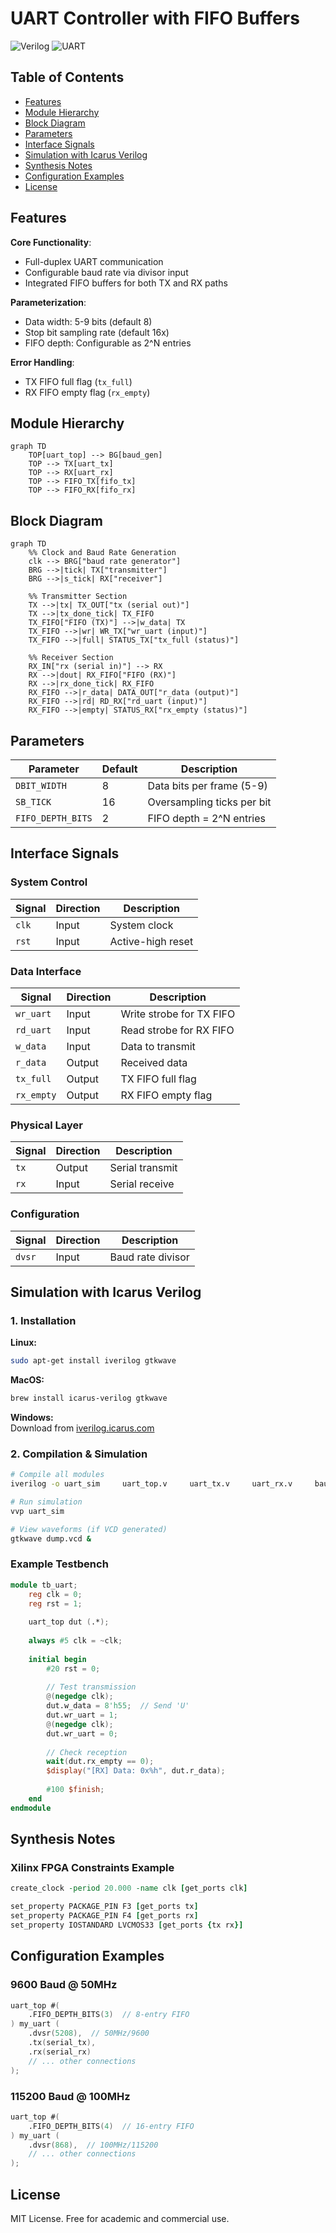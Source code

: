 # UART Controller with FIFO Buffers

![Verilog](https://img.shields.io/badge/Verilog-FF0000?style=for-the-badge&logo=verilog&logoColor=white)
![UART](https://img.shields.io/badge/UART-00979D?style=for-the-badge&logo=serial-port&logoColor=white)

## Table of Contents
- [Features](#features)
- [Module Hierarchy](#module-hierarchy)
- [Block Diagram](#Block-diagram)
- [Parameters](#parameters)
- [Interface Signals](#interface-signals)
- [Simulation with Icarus Verilog](#simulation-with-icarus-verilog)
- [Synthesis Notes](#synthesis-notes)
- [Configuration Examples](#configuration-examples)
- [License](#license)

## Features

**Core Functionality**:
- Full-duplex UART communication
- Configurable baud rate via divisor input
- Integrated FIFO buffers for both TX and RX paths

**Parameterization**:
- Data width: 5-9 bits (default 8)
- Stop bit sampling rate (default 16x)
- FIFO depth: Configurable as 2^N entries

**Error Handling**:
- TX FIFO full flag (`tx_full`)
- RX FIFO empty flag (`rx_empty`)

## Module Hierarchy

```mermaid
graph TD
    TOP[uart_top] --> BG[baud_gen]
    TOP --> TX[uart_tx]
    TOP --> RX[uart_rx]
    TOP --> FIFO_TX[fifo_tx]
    TOP --> FIFO_RX[fifo_rx]
```

## Block Diagram

```mermaid
graph TD
    %% Clock and Baud Rate Generation
    clk --> BRG["baud rate generator"]
    BRG -->|tick| TX["transmitter"]
    BRG -->|s_tick| RX["receiver"]

    %% Transmitter Section
    TX -->|tx| TX_OUT["tx (serial out)"]
    TX -->|tx_done_tick| TX_FIFO
    TX_FIFO["FIFO (TX)"] -->|w_data| TX
    TX_FIFO -->|wr| WR_TX["wr_uart (input)"]
    TX_FIFO -->|full| STATUS_TX["tx_full (status)"]

    %% Receiver Section
    RX_IN["rx (serial in)"] --> RX
    RX -->|dout| RX_FIFO["FIFO (RX)"]
    RX -->|rx_done_tick| RX_FIFO
    RX_FIFO -->|r_data| DATA_OUT["r_data (output)"]
    RX_FIFO -->|rd| RD_RX["rd_uart (input)"]
    RX_FIFO -->|empty| STATUS_RX["rx_empty (status)"]
```

## Parameters

| Parameter         | Default | Description                     |
|-------------------|---------|---------------------------------|
| `DBIT_WIDTH`      | 8       | Data bits per frame (5-9)       |
| `SB_TICK`         | 16      | Oversampling ticks per bit      |
| `FIFO_DEPTH_BITS` | 2       | FIFO depth = 2^N entries        |

## Interface Signals

### System Control
| Signal  | Direction | Description          |
|---------|-----------|----------------------|
| `clk`   | Input     | System clock         |
| `rst`   | Input     | Active-high reset    |

### Data Interface
| Signal      | Direction | Description                |
|-------------|-----------|----------------------------|
| `wr_uart`   | Input     | Write strobe for TX FIFO   |
| `rd_uart`   | Input     | Read strobe for RX FIFO    |
| `w_data`    | Input     | Data to transmit           |
| `r_data`    | Output    | Received data              |
| `tx_full`   | Output    | TX FIFO full flag          |
| `rx_empty`  | Output    | RX FIFO empty flag         |

### Physical Layer
| Signal | Direction | Description        |
|--------|-----------|--------------------|
| `tx`   | Output    | Serial transmit    |
| `rx`   | Input     | Serial receive     |

### Configuration
| Signal | Direction | Description                |
|--------|-----------|----------------------------|
| `dvsr` | Input     | Baud rate divisor          |

## Simulation with Icarus Verilog

### 1. Installation

**Linux:**
```bash
sudo apt-get install iverilog gtkwave
```

**MacOS:**
```bash
brew install icarus-verilog gtkwave
```

**Windows:**  
Download from [iverilog.icarus.com](http://iverilog.icarus.com)

### 2. Compilation & Simulation

```bash
# Compile all modules
iverilog -o uart_sim     uart_top.v     uart_tx.v     uart_rx.v     baud_gen.v     fifo.v     tb_uart.v

# Run simulation
vvp uart_sim

# View waveforms (if VCD generated)
gtkwave dump.vcd &
```

### Example Testbench

```verilog
module tb_uart;
    reg clk = 0;
    reg rst = 1;
    
    uart_top dut (.*);
    
    always #5 clk = ~clk;
    
    initial begin
        #20 rst = 0;
        
        // Test transmission
        @(negedge clk);
        dut.w_data = 8'h55;  // Send 'U'
        dut.wr_uart = 1;
        @(negedge clk);
        dut.wr_uart = 0;
        
        // Check reception
        wait(dut.rx_empty == 0);
        $display("[RX] Data: 0x%h", dut.r_data);
        
        #100 $finish;
    end
endmodule
```

## Synthesis Notes

### Xilinx FPGA Constraints Example
```tcl
create_clock -period 20.000 -name clk [get_ports clk]

set_property PACKAGE_PIN F3 [get_ports tx]
set_property PACKAGE_PIN F4 [get_ports rx]
set_property IOSTANDARD LVCMOS33 [get_ports {tx rx}]
```

## Configuration Examples

### 9600 Baud @ 50MHz
```verilog
uart_top #(
    .FIFO_DEPTH_BITS(3)  // 8-entry FIFO
) my_uart (
    .dvsr(5208),  // 50MHz/9600
    .tx(serial_tx),
    .rx(serial_rx)
    // ... other connections
);
```

### 115200 Baud @ 100MHz
```verilog
uart_top #(
    .FIFO_DEPTH_BITS(4)  // 16-entry FIFO
) my_uart (
    .dvsr(868),  // 100MHz/115200
    // ... other connections
);
```

## License

MIT License. Free for academic and commercial use.